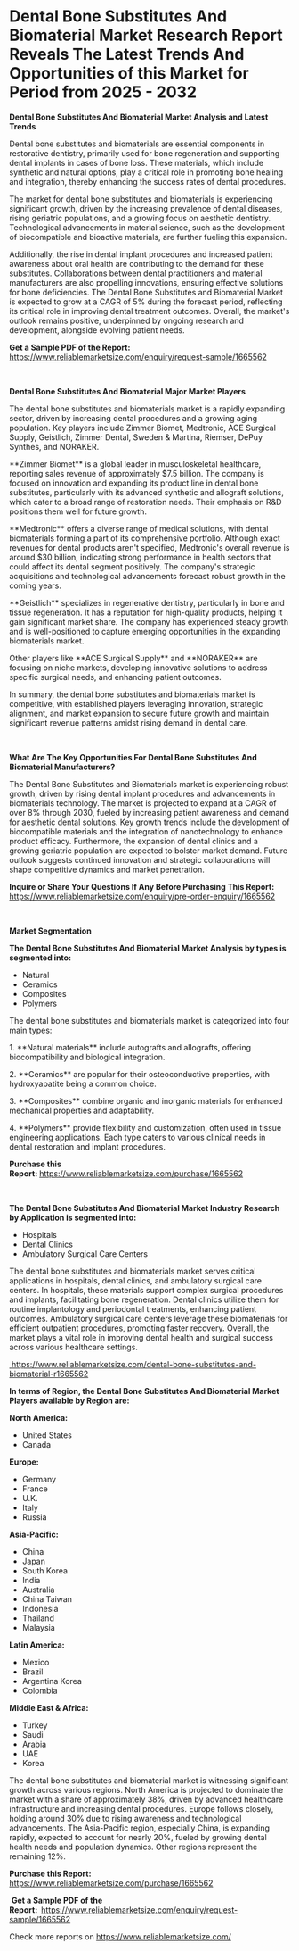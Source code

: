 <p><h1>Dental Bone Substitutes And Biomaterial Market Research Report Reveals The Latest Trends And Opportunities of this Market for Period from 2025 - 2032</h1></p><p><strong>Dental Bone Substitutes And Biomaterial Market Analysis and Latest Trends</strong></p>
<p><p>Dental bone substitutes and biomaterials are essential components in restorative dentistry, primarily used for bone regeneration and supporting dental implants in cases of bone loss. These materials, which include synthetic and natural options, play a critical role in promoting bone healing and integration, thereby enhancing the success rates of dental procedures.</p><p>The market for dental bone substitutes and biomaterials is experiencing significant growth, driven by the increasing prevalence of dental diseases, rising geriatric populations, and a growing focus on aesthetic dentistry. Technological advancements in material science, such as the development of biocompatible and bioactive materials, are further fueling this expansion.</p><p>Additionally, the rise in dental implant procedures and increased patient awareness about oral health are contributing to the demand for these substitutes. Collaborations between dental practitioners and material manufacturers are also propelling innovations, ensuring effective solutions for bone deficiencies. The Dental Bone Substitutes and Biomaterial Market is expected to grow at a CAGR of 5% during the forecast period, reflecting its critical role in improving dental treatment outcomes. Overall, the market's outlook remains positive, underpinned by ongoing research and development, alongside evolving patient needs.</p></p>
<p><strong>Get a Sample PDF of the Report:&nbsp;</strong> <a href="https://www.reliablemarketsize.com/enquiry/request-sample/1665562?utm_campaign=2235&utm_medium=2&utm_source=Github&utm_content=ia&utm_term=03032025&utm_id=dental-bone-substitutes-and-biomaterial">https://www.reliablemarketsize.com/enquiry/request-sample/1665562</a></p>
<p>&nbsp;</p>
<p><strong>Dental Bone Substitutes And Biomaterial Major Market Players</strong></p>
<p><p>The dental bone substitutes and biomaterials market is a rapidly expanding sector, driven by increasing dental procedures and a growing aging population. Key players include Zimmer Biomet, Medtronic, ACE Surgical Supply, Geistlich, Zimmer Dental, Sweden & Martina, Riemser, DePuy Synthes, and NORAKER.</p><p>**Zimmer Biomet** is a global leader in musculoskeletal healthcare, reporting sales revenue of approximately $7.5 billion. The company is focused on innovation and expanding its product line in dental bone substitutes, particularly with its advanced synthetic and allograft solutions, which cater to a broad range of restoration needs. Their emphasis on R&D positions them well for future growth.</p><p>**Medtronic** offers a diverse range of medical solutions, with dental biomaterials forming a part of its comprehensive portfolio. Although exact revenues for dental products aren't specified, Medtronic's overall revenue is around $30 billion, indicating strong performance in health sectors that could affect its dental segment positively. The company's strategic acquisitions and technological advancements forecast robust growth in the coming years.</p><p>**Geistlich** specializes in regenerative dentistry, particularly in bone and tissue regeneration. It has a reputation for high-quality products, helping it gain significant market share. The company has experienced steady growth and is well-positioned to capture emerging opportunities in the expanding biomaterials market.</p><p>Other players like **ACE Surgical Supply** and **NORAKER** are focusing on niche markets, developing innovative solutions to address specific surgical needs, and enhancing patient outcomes. </p><p>In summary, the dental bone substitutes and biomaterials market is competitive, with established players leveraging innovation, strategic alignment, and market expansion to secure future growth and maintain significant revenue patterns amidst rising demand in dental care.</p></p>
<p>&nbsp;</p>
<p><strong>What Are The Key Opportunities For Dental Bone Substitutes And Biomaterial Manufacturers?</strong></p>
<p><p>The Dental Bone Substitutes and Biomaterials market is experiencing robust growth, driven by rising dental implant procedures and advancements in biomaterials technology. The market is projected to expand at a CAGR of over 8% through 2030, fueled by increasing patient awareness and demand for aesthetic dental solutions. Key growth trends include the development of biocompatible materials and the integration of nanotechnology to enhance product efficacy. Furthermore, the expansion of dental clinics and a growing geriatric population are expected to bolster market demand. Future outlook suggests continued innovation and strategic collaborations will shape competitive dynamics and market penetration.</p></p>
<p><strong>Inquire or Share Your Questions If Any Before Purchasing This Report:</strong> <a href="https://www.reliablemarketsize.com/enquiry/pre-order-enquiry/1665562?utm_campaign=2235&utm_medium=2&utm_source=Github&utm_content=ia&utm_term=03032025&utm_id=dental-bone-substitutes-and-biomaterial">https://www.reliablemarketsize.com/enquiry/pre-order-enquiry/1665562</a></p>
<p>&nbsp;</p>
<p><strong>Market Segmentation</strong></p>
<p><strong>The Dental Bone Substitutes And Biomaterial Market Analysis by types is segmented into:</strong></p>
<p><ul><li>Natural</li><li>Ceramics</li><li>Composites</li><li>Polymers</li></ul></p>
<p><p>The dental bone substitutes and biomaterials market is categorized into four main types: </p><p>1. **Natural materials** include autografts and allografts, offering biocompatibility and biological integration. </p><p>2. **Ceramics** are popular for their osteoconductive properties, with hydroxyapatite being a common choice. </p><p>3. **Composites** combine organic and inorganic materials for enhanced mechanical properties and adaptability. </p><p>4. **Polymers** provide flexibility and customization, often used in tissue engineering applications. Each type caters to various clinical needs in dental restoration and implant procedures.</p></p>
<p><strong>Purchase this Report:&nbsp;</strong><a href="https://www.reliablemarketsize.com/purchase/1665562?utm_campaign=2235&utm_medium=2&utm_source=Github&utm_content=ia&utm_term=03032025&utm_id=dental-bone-substitutes-and-biomaterial">https://www.reliablemarketsize.com/purchase/1665562</a></p>
<p>&nbsp;</p>
<p><strong>The Dental Bone Substitutes And Biomaterial Market Industry Research by Application is segmented into:</strong></p>
<p><ul><li>Hospitals</li><li>Dental Clinics</li><li>Ambulatory Surgical Care Centers</li></ul></p>
<p><p>The dental bone substitutes and biomaterials market serves critical applications in hospitals, dental clinics, and ambulatory surgical care centers. In hospitals, these materials support complex surgical procedures and implants, facilitating bone regeneration. Dental clinics utilize them for routine implantology and periodontal treatments, enhancing patient outcomes. Ambulatory surgical care centers leverage these biomaterials for efficient outpatient procedures, promoting faster recovery. Overall, the market plays a vital role in improving dental health and surgical success across various healthcare settings.</p></p>
<p><a href="https://www.reliablemarketsize.com/dental-bone-substitutes-and-biomaterial-r1665562?utm_campaign=2235&utm_medium=2&utm_source=Github&utm_content=ia&utm_term=03032025&utm_id=dental-bone-substitutes-and-biomaterial">&nbsp;https://www.reliablemarketsize.com/dental-bone-substitutes-and-biomaterial-r1665562</a></p>
<p><strong>In terms of Region, the Dental Bone Substitutes And Biomaterial Market Players available by Region are:</strong></p>
<p>
    <p> <strong> North America: </strong>
        <ul>
            <li>United States</li>
            <li>Canada</li>
        </ul>
        </p> 
    <p> <strong> Europe: </strong>
        <ul>
            <li>Germany</li>
            <li>France</li>
            <li>U.K.</li>
            <li>Italy</li>
            <li>Russia</li>
        </ul>
        </p> 
    <p> <strong> Asia-Pacific: </strong>
        <ul>
            <li>China</li>
            <li>Japan</li>
            <li>South Korea</li>
            <li>India</li>
            <li>Australia</li>
            <li>China Taiwan</li>
            <li>Indonesia</li>
            <li>Thailand</li>
            <li>Malaysia</li>
        </ul>
        </p> 
    <p> <strong> Latin America: </strong>
        <ul>
            <li>Mexico</li>
            <li>Brazil</li>
            <li>Argentina Korea</li>
            <li>Colombia</li>
        </ul>
        </p> 
    <p> <strong> Middle East & Africa: </strong>
        <ul>
            <li>Turkey</li>
            <li>Saudi</li>
            <li>Arabia</li>
            <li>UAE</li>
            <li>Korea</li>
        </ul>
    </p>
    </p>
<p><p>The dental bone substitutes and biomaterial market is witnessing significant growth across various regions. North America is projected to dominate the market with a share of approximately 38%, driven by advanced healthcare infrastructure and increasing dental procedures. Europe follows closely, holding around 30% due to rising awareness and technological advancements. The Asia-Pacific region, especially China, is expanding rapidly, expected to account for nearly 20%, fueled by growing dental health needs and population dynamics. Other regions represent the remaining 12%.</p></p>
<p><strong>Purchase this Report: </strong><a href="https://www.reliablemarketsize.com/purchase/1665562?utm_campaign=2235&utm_medium=2&utm_source=Github&utm_content=ia&utm_term=03032025&utm_id=dental-bone-substitutes-and-biomaterial">https://www.reliablemarketsize.com/purchase/1665562</a></p>
<p>&nbsp;<strong>Get a Sample PDF of the Report:&nbsp;&nbsp;</strong><a href="https://www.reliablemarketsize.com/enquiry/request-sample/1665562?utm_campaign=2235&utm_medium=2&utm_source=Github&utm_content=ia&utm_term=03032025&utm_id=dental-bone-substitutes-and-biomaterial">https://www.reliablemarketsize.com/enquiry/request-sample/1665562</a></p>
<p><strong></strong></p>
<p>Check more reports on <a href="https://www.reliablemarketsize.com/?utm_campaign=2235&utm_medium=2&utm_source=Github&utm_content=ia&utm_term=03032025&utm_id=dental-bone-substitutes-and-biomaterial">https://www.reliablemarketsize.com/</a></p>